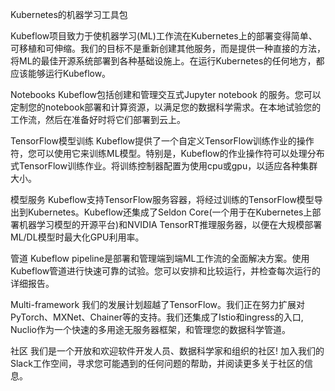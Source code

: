 Kubernetes的机器学习工具包

Kubeflow项目致力于使机器学习(ML)工作流在Kubernetes上的部署变得简单、可移植和可伸缩。我们的目标不是重新创建其他服务，而是提供一种直接的方法，将ML的最佳开源系统部署到各种基础设施上。在运行Kubernetes的任何地方，都应该能够运行Kubeflow。

Notebooks
Kubeflow包括创建和管理交互式Jupyter notebook 的服务。您可以定制您的notebook部署和计算资源，以满足您的数据科学需求。在本地试验您的工作流，然后在准备好时将它们部署到云上。

TensorFlow模型训练
Kubeflow提供了一个自定义TensorFlow训练作业的操作符，您可以使用它来训练ML模型。特别是，Kubeflow的作业操作符可以处理分布式TensorFlow训练作业。将训练控制器配置为使用cpu或gpu，以适应各种集群大小。

模型服务
Kubeflow支持TensorFlow服务容器，将经过训练的TensorFlow模型导出到Kubernetes。Kubeflow还集成了Seldon Core(一个用于在Kubernetes上部署机器学习模型的开源平台)和NVIDIA TensorRT推理服务器，以便在大规模部署ML/DL模型时最大化GPU利用率。

管道
Kubeflow pipeline是部署和管理端到端ML工作流的全面解决方案。使用Kubeflow管道进行快速可靠的试验。您可以安排和比较运行，并检查每次运行的详细报告。

Multi-framework
我们的发展计划超越了TensorFlow。我们正在努力扩展对PyTorch、MXNet、Chainer等的支持。我们还集成了Istio和ingress的入口, Nuclio作为一个快速的多用途无服务器框架，和管理您的数据科学管道。

社区
我们是一个开放和欢迎软件开发人员、数据科学家和组织的社区! 加入我们的Slack工作空间，寻求您可能遇到的任何问题的帮助，并阅读更多关于社区的信息。











